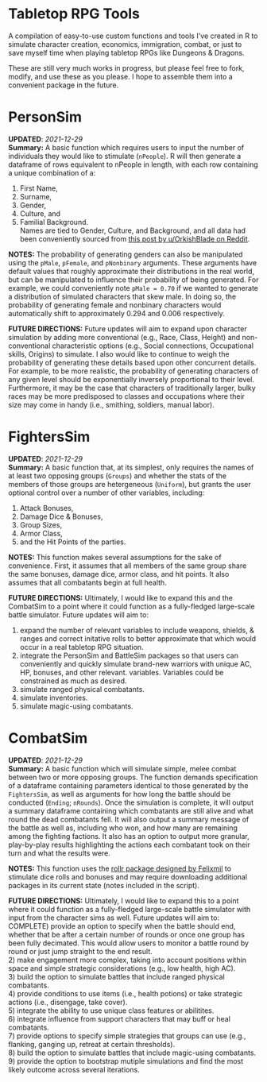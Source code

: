 # Tabletop RPG Tools
A compilation of easy-to-use custom functions and tools I've created in R to simulate character creation, economics, immigration, combat, or just to save myself time when playing tabletop RPGs like Dungeons &amp; Dragons.

These are still very much works in progress, but please feel free to fork, modify, and use these as you please. I hope to assemble them into a convenient package in the future.

# **PersonSim**
**UPDATED**: *2021-12-29*  
**Summary:** A basic function which requires users to input the number of individuals they would like to stimulate (```nPeople```). R will then generate a dataframe of rows equivalent to nPeople in length, with each row containing a unique combination of a:  
1) First Name,  
2) Surname,  
3) Gender,  
4) Culture, and  
5) Familial Background.  
Names are tied to Gender, Culture, and Background, and all data had been conveniently sourced from [this post by u/OrkishBlade on Reddit](https://www.reddit.com/r/DnDBehindTheScreen/comments/50pcg1/a_post_about_names_names_for_speakers_of_the/).  

**NOTES:** The probability of generating genders can also be manipulated using the ```pMale```, ```pFemale```, and ```pNonbinary``` arguments. These arguments have default values that roughly approximate their distributions in the real world, but can be manipulated to influence their probability of being generated. For example, we could conveniently note ```pMale = 0.70``` if we wanted to generate a distribution of simulated characters that skew male. In doing so, the probability of generating female and nonbinary characters would automatically shift to approximately 0.294 and 0.006 respectively. 

**FUTURE DIRECTIONS:** Future updates will aim to expand upon character simulation by adding more conventional (e.g., Race, Class, Height) and non-conventional characteristic options (e.g., Social connections, Occupational skills, Origins) to simulate. I also would like to continue to weigh the probability of generating these details based upon other concurrent details. For example, to be more realistic, the probability of generating characters of any given level should be exponentially inversely proportional to their level. Furthermore, it may be the case that characters of traditionally larger, bulky races may be more predisposed to classes and occupations where their size may come in handy (i.e., smithing, soldiers, manual labor). 

# **FightersSim**
**UPDATED**: *2021-12-29*  
**Summary:** A basic function that, at its simplest, only requires the names of at least two opposing groups (```Groups```) and whether the stats of the members of those groups are hetergeneous (```Uniform```), but grants the user optional control over a number of other variables, including:  
1) Attack Bonuses,  
2) Damage Dice & Bonuses,  
3) Group Sizes,  
4) Armor Class,  
5) and the Hit Points of the parties.

**NOTES:** This function makes several assumptions for the sake of convenience. First, it assumes that all members of the same group share the same bonuses, damage dice, armor class, and hit points. It also assumes that all combatants begin at full health.

**FUTURE DIRECTIONS:** Ultimately, I would like to expand this and the CombatSim to a point where it could function as a fully-fledged large-scale battle simulator. Future updates will aim to:  
1) expand the number of relevant variables to include weapons, shields, & ranges and correct initative rolls to better approximate that which would occur in a real tabletop RPG situation.
2) integrate the PersonSim and BattleSim packages so that users can conveniently and quickly simulate brand-new warriors with unique AC, HP, bonuses, and other relevant. variables. Variables could be constrained as much as desired.
3) simulate ranged physical combatants. 
4) simulate inventories.
5) simulate magic-using combatants.

# **CombatSim**
**UPDATED**: *2021-12-29*  
**Summary:** A basic function which will simulate simple, melee combat between two or more opposing groups. The function demands specification of a dataframe containing parameters identical to those generated by the ```FightersSim```, as well as arguments for how long the battle should be conducted (```Ending```; ```nRounds```). Once the simulation is complete, it will output a summary dataframe containing which combatants are still alive and what round the dead combatants fell. It will also output a summary message of the battle as well as, including who won, and how many are remaining among the fighting factions. It also has an option to output more granular, play-by-play results highlighting the actions each combatant took on their turn and what the results were.

**NOTES:** This function uses the [rollr package designed by Felixmil](https://github.com/Felixmil/rollR) to stimulate dice rolls and bonuses and may require downloading additional packages in its current state (notes included in the script).  

**FUTURE DIRECTIONS:** Ultimately, I would like to expand this to a point where it could function as a fully-fledged large-scale battle simulator with input from the character sims as well. Future updates will aim to:  
COMPLETE) provide an option to specify when the battle should end, whether that be after a certain number of rounds or once one group has been fully decimated. This would allow users to monitor a battle round by round or just jump straight to the end result.  
2) make engagement more complex, taking into account positions within space and simple strategic considerations (e.g., low health, high AC).  
3) build the option to simulate battles that include ranged physical combatants.   
4) provide conditions to use items (i.e., health potions) or take strategic actions (i.e., disengage, take cover).  
5) integrate the ability to use unique class features or abilitites.   
6) integrate influence from support characters that may buff or heal combatants.  
7) provide options to specify simple strategies that groups can use (e.g., flanking, ganging up, retreat at certain thresholds).  
8) build the option to simulate battles that include magic-using combatants.  
9) provide the option to bootstrap mutiple simulations and find the most likely outcome across several iterations.  
